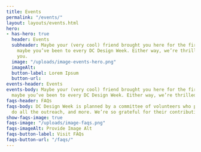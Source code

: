```yaml
---
title: Events
permalink: "/events/"
layout: layouts/events.html
hero:
- has-hero: true
  header: Events
  subheader: Maybe your (very cool) friend brought you here for the first time. Or
    maybe you’ve been to every DC Design Week. Either way, we’re thrilled to have
    you.
  image: "/uploads/image-events-hero.png"
  imageAlt: 
  button-label: Lorem Ipsum
  button-url: 
events-header: Events
events-body: Maybe your (very cool) friend brought you here for the first time. Or
  maybe you’ve been to every DC Design Week. Either way, we’re thrilled to have you.
faqs-header: FAQs
faqs-body: DC Design Week is planned by a committee of volunteers who plan each event,
  do all the outreach, and more. We’re so grateful for their contributions.
show-faqs-image: true
faqs-image: "/uploads/image-faqs.png"
faqs-imageAlt: Provide Image Alt
faqs-button-label: Visit FAQs
faqs-button-url: "/faqs/"
---
```


